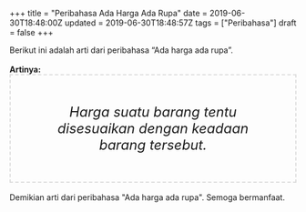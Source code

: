 +++
title = "Peribahasa Ada Harga Ada Rupa"
date = 2019-06-30T18:48:00Z
updated = 2019-06-30T18:48:57Z
tags = ["Peribahasa"]
draft = false
+++

<div dir="ltr" style="text-align: left;" trbidi="on"><div style="text-align: justify;">Berikut ini adalah arti dari peribahasa “Ada harga ada rupa”.</div><br /><div style="text-align: justify;"><b>Artinya:</b></div><div style="border: 2px dashed #ddd; font-size: 24px; height: auto; margin: 0 auto; padding: 50px; text-align: center; width: auto;"><i>Harga suatu barang tentu disesuaikan dengan keadaan barang tersebut.</i></div><div style="text-align: justify;"><br /></div><div style="text-align: justify;">Demikian arti dari peribahasa "Ada harga ada rupa". Semoga bermanfaat.</div></div>
